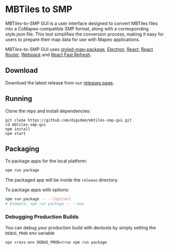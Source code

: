 # MBTiles to SMP

MBTiles-to-SMP GUI is a user interface designed to convert MBTiles files into a CoMapeo-compatible SMP format, along with a corresponding style.json file. This tool simplifies the conversion process, making it easy for users to prepare their map data for use with Mapeo applications.

MBTiles-to-SMP GUI uses [styled-map-package](https://github.com/digidem/styled-map-package), [Electron](https://electron.atom.io/), [React](https://facebook.github.io/react/), [React Router](https://github.com/reactjs/react-router), [Webpack](https://webpack.js.org/) and [React Fast Refresh](https://www.npmjs.com/package/react-refresh).

## Download

Download the latest release from our [releases page](https://github.com/digidem/mbtiles-smp-gui/releases).

## Running

Clone the repo and install dependencies:

```
git clone https://github.com/digidem/mbtiles-smp-gui.git
cd mbtiles-smp-gui
npm install
npm start
```

## Packaging

To package apps for the local platform:

```bash
npm run package
```

The packaged app will be inside the `release` directory.

To package apps with options:

```bash
npm run package -- --[option]
# Example: npm run package -- --mac
```

### Debugging Production Builds

You can debug your production build with devtools by simply setting the `DEBUG_PROD` env variable

```bash
npx cross-env DEBUG_PROD=true npm run package
```
